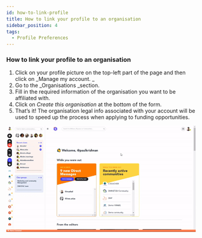 ```yaml
---
id: how-to-link-profile
title: How to link your profile to an organisation
sidebar_position: 4
tags:
  - Profile Preferences
---
```


### **How to link your profile to an organisation**


1. Click on your profile picture on the top-left part of the page and then click on _Manage my account. _
2. Go to the _Organisations _section.
3. Fill in the required information of the organisation you want to be affiliated with.
4. Click on _Create this organisation_ at the bottom of the form.
5. That’s it! The organisation legal info associated with your account will be used to speed up the process when applying to funding opportunities.


![alt_text](https://github.com/Cores-ts/fundingbox.spaces.faqs/blob/c7bc463cc1025d0fcae5d6d37606c4bbbd7fb4d9/assets/2.Add-an-organisation.gif)

